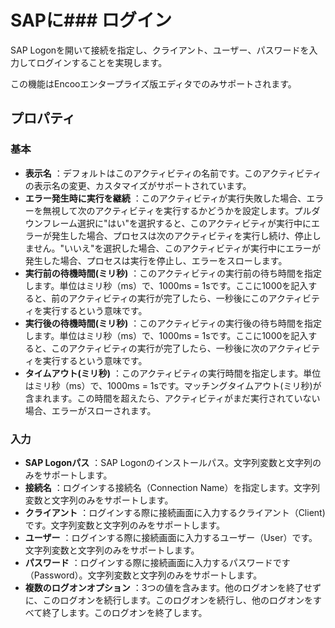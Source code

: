 # SAPに### ログイン

SAP Logonを開いて接続を指定し、クライアント、ユーザー、パスワードを入力してログインすることを実現します。

この機能はEncooエンタープライズ版エディタでのみサポートされます。

## プロパティ

### 基本

- **表示名** ：デフォルトはこのアクティビティの名前です。このアクティビティの表示名の変更、カスタマイズがサポートされています。
- **エラー発生時に実行を継続** ：このアクティビティが実行失敗した場合、エラーを無視して次のアクティビティを実行するかどうかを設定します。プルダウンフレーム選択に"はい"を選択すると、このアクティビティが実行中にエラーが発生した場合、プロセスは次のアクティビティを実行し続け、停止しません。"いいえ"を選択した場合、このアクティビティが実行中にエラーが発生した場合、プロセスは実行を停止し、エラーをスローします。
- **実行前の待機時間(ミリ秒)** ：このアクティビティの実行前の待ち時間を指定します。単位はミリ秒（ms）で、1000ms = 1sです。ここに1000を記入すると、前のアクティビティの実行が完了したら、一秒後にこのアクティビティを実行するという意味です。
- **実行後の待機時間(ミリ秒)** ：このアクティビティの実行後の待ち時間を指定します。単位はミリ秒（ms）で、1000ms = 1sです。ここに1000を記入すると、このアクティビティの実行が完了したら、一秒後に次のアクティビティを実行するという意味です。
- **タイムアウト(ミリ秒)** ：このアクティビティの実行時間を指定します。単位はミリ秒（ms）で、1000ms = 1sです。マッチングタイムアウト(ミリ秒)が含まれます。この時間を超えたら、アクティビティがまだ実行されていない場合、エラーがスローされます。

### 入力
- **SAP Logonパス** ：SAP Logonのインストールパス。文字列変数と文字列のみをサポートします。
- **接続名** ：ログインする接続名（Connection Name）を指定します。文字列変数と文字列のみをサポートします。
- **クライアント** ：ログインする際に接続画面に入力するクライアント（Client)です。文字列変数と文字列のみをサポートします。
- **ユーザー** ：ログインする際に接続画面に入力するユーザー（User）です。文字列変数と文字列のみをサポートします。
- **パスワード** ：ログインする際に接続画面に入力するパスワードです（Password）。文字列変数と文字列のみをサポートします。
- **複数のログオンオプション** ：3つの値を含みます。他のログオンを終了せずに、このログオンを続行します。このログオンを続行し、他のログオンをすべて終了します。このログオンを終了します。

